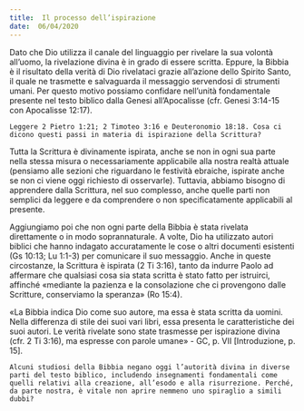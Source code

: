 ```yaml
---
title:  Il processo dell’ispirazione
date:  06/04/2020
---
```


Dato che Dio utilizza il canale del linguaggio per rivelare la sua volontà all’uomo, la rivelazione divina è in grado di essere scritta. Eppure, la Bibbia è il risultato della verità di Dio rivelataci grazie all’azione dello Spirito Santo, il quale ne trasmette e salvaguarda il messaggio servendosi di strumenti umani. Per questo motivo possiamo confidare nell’unità fondamentale presente nel testo biblico dalla Genesi all’Apocalisse (cfr. Genesi 3:14-15 con Apocalisse 12:17).

`Leggere 2 Pietro 1:21; 2 Timoteo 3:16 e Deuteronomio 18:18. Cosa ci dicono questi passi in materia di ispirazione della Scrittura?`

Tutta la Scrittura è divinamente ispirata, anche se non in ogni sua parte nella stessa misura o necessariamente applicabile alla nostra realtà attuale (pensiamo alle sezioni che riguardano le festività ebraiche, ispirate anche se non ci viene oggi richiesto di osservarle). Tuttavia, abbiamo bisogno di apprendere dalla Scrittura, nel suo complesso, anche quelle parti non semplici da leggere e da comprendere o non specificatamente applicabili al presente.

Aggiungiamo poi che non ogni parte della Bibbia è stata rivelata direttamente o in modo soprannaturale. A volte, Dio ha utilizzato autori biblici che hanno indagato accuratamente le cose o altri documenti esistenti (Gs 10:13; Lu 1:1-3) per comunicare il suo messaggio. Anche in queste circostanze, la Scrittura è ispirata (2 Ti 3:16), tanto da indurre Paolo ad affermare che qualsiasi cosa sia stata scritta è stato fatto per istruirci, affinché «mediante la pazienza e la consolazione che ci provengono dalle Scritture, conserviamo la speranza» (Ro 15:4).

«La Bibbia indica Dio come suo autore, ma essa è stata scritta da uomini. Nella differenza di stile dei suoi vari libri, essa presenta le caratteristiche dei suoi autori. Le verità rivelate sono state trasmesse per ispirazione divina (cfr. 2 Ti 3:16), ma espresse con parole umane» - GC, p. VII [Introduzione, p. 15].

`Alcuni studiosi della Bibbia negano oggi l’autorità divina in diverse parti del testo biblico, includendo insegnamenti fondamentali come quelli relativi alla creazione, all’esodo e alla risurrezione. Perché, da parte nostra, è vitale non aprire nemmeno uno spiraglio a simili dubbi?`
